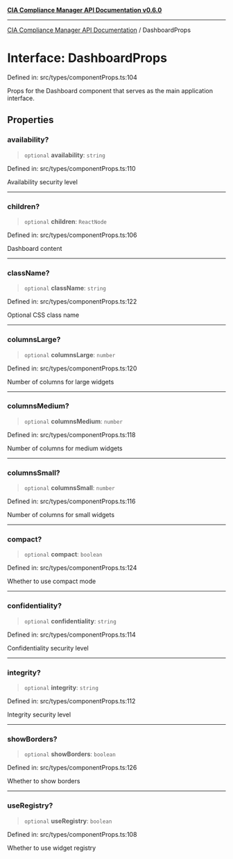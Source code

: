 [**CIA Compliance Manager API Documentation v0.6.0**](../README.md)

***

[CIA Compliance Manager API Documentation](../globals.md) / DashboardProps

# Interface: DashboardProps

Defined in: src/types/componentProps.ts:104

Props for the Dashboard component that serves as the main application interface.

## Properties

### availability?

> `optional` **availability**: `string`

Defined in: src/types/componentProps.ts:110

Availability security level

***

### children?

> `optional` **children**: `ReactNode`

Defined in: src/types/componentProps.ts:106

Dashboard content

***

### className?

> `optional` **className**: `string`

Defined in: src/types/componentProps.ts:122

Optional CSS class name

***

### columnsLarge?

> `optional` **columnsLarge**: `number`

Defined in: src/types/componentProps.ts:120

Number of columns for large widgets

***

### columnsMedium?

> `optional` **columnsMedium**: `number`

Defined in: src/types/componentProps.ts:118

Number of columns for medium widgets

***

### columnsSmall?

> `optional` **columnsSmall**: `number`

Defined in: src/types/componentProps.ts:116

Number of columns for small widgets

***

### compact?

> `optional` **compact**: `boolean`

Defined in: src/types/componentProps.ts:124

Whether to use compact mode

***

### confidentiality?

> `optional` **confidentiality**: `string`

Defined in: src/types/componentProps.ts:114

Confidentiality security level

***

### integrity?

> `optional` **integrity**: `string`

Defined in: src/types/componentProps.ts:112

Integrity security level

***

### showBorders?

> `optional` **showBorders**: `boolean`

Defined in: src/types/componentProps.ts:126

Whether to show borders

***

### useRegistry?

> `optional` **useRegistry**: `boolean`

Defined in: src/types/componentProps.ts:108

Whether to use widget registry
